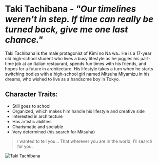 # Taki Tachibana - *"Our timelines weren’t in step. If time can really be turned back, give me one last chance."*

Taki Tachibana is the male protagonist of Kimi no Na wa.. He is a 17-year old high-school student who lives a busy lifestyle as he juggles his part-time job at an Italian restaurant, spends fun times with his friends, and hopes for a future in architecture. His lifestyle takes a turn when he starts switching bodies with a high-school girl named Mitsuha Miyamizu in his dreams, who wished to live as a handsome boy in Tokyo.

## Character Traits:
* Still goes to school
* Organized, which makes him handle his lifestyle and creative side
* Interested in architecture
* Has artistic abilities
* Charismatic and sociable
* Very determined (his search for Mitsuha)

> I wanted to tell you... That wherever you are in the world, I'll search for you.

![Taki Tachibana](https://vignette.wikia.nocookie.net/kiminonawa/images/a/a8/Taki_Tachibana_2016.png)